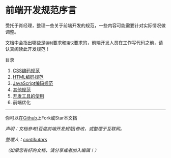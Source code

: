 
# 前端开发规范序言

受托于肖经理，整理一些关于前端开发的规范，一些内容可能需要针对实际情况做调整。

文档中会指出哪些是`强制`要求和`建议`要求的，前端开发人员在工作写代码之前，请认真阅读此开发规范！

目录

 1. [CSS编码规范][1]
 2. [HTML编码规范][2]
 3. [JavaScript编码规范][3]
 4. [其他规范][4]
 5. [开发工具的使用][5]
 6. 前端优化




---

你可以在[Github](https://github.com/ForestarFED/FED-SPEC)上Fork或Star本文挡

*声明：文档参考[百度前端开发规范]修改，或整理于互联网。*

*整理人：[contibutors](https://github.com/ForestarFED/FED-SPEC/graphs/contributors)*

*（如果您有好的文档，请分享或者加入编辑！）*


  [1]: css-style-guide.md
  [2]: html-style-guide.md
  [3]: javascript-style-guide.md
  [4]: other-style-guide.md
  [5]: ./devtool/dev-tool-intro.md
  [11]: https://github.com/ecomfe/spec